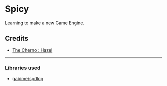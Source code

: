 # Spicy
Learning to make a new Game Engine.
## Credits
* [The Cherno : Hazel](https://thecherno.com/engine)
---
### Libraries used
* [gabime/spdlog](https://github.com/gabime/spdlog)
